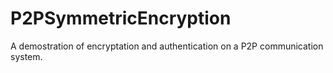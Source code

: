 # P2PSymmetricEncryption

A demostration of encryptation and authentication on a P2P communication system. 
